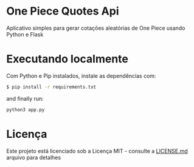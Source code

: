 # One Piece Quotes Api

Aplicativo simples para gerar cotações aleatórias de One Piece usando Python e Flask

# Executando localmente

Com Python e Pip instalados, instale as dependências com:

```sh
$ pip install -r requirements.txt
```

and finally run:

```sh
python3 app.py

```

# Licença

Este projeto está licenciado sob a Licença MIT - consulte a [LICENSE.md](LICENSE.md) arquivo para detalhes
